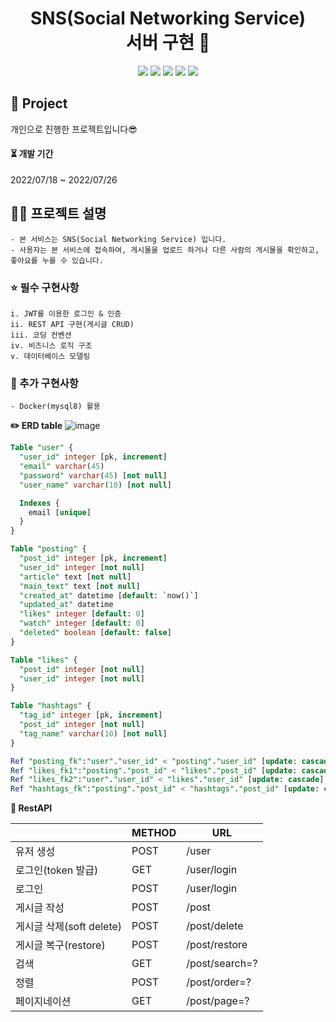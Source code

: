 <div align="center">

# SNS(Social Networking Service) <br/> 서버 구현 💌

<p>
  <img src="https://img.shields.io/badge/Node.js-339933?style=flat&logo=Node.js&logoColor=white"/>
  <img src="https://img.shields.io/badge/Express-000000?style=flat&logo=Express&logoColor=white"/>
  <img src="https://img.shields.io/badge/Docker-2496ED?style=flat&logo=Docker&logoColor=white"/>
  <img src="https://img.shields.io/badge/MySQL-4479A1?style=flat&logo=MySQL&logoColor=white"/>
  <img src="https://img.shields.io/badge/Redis-DC382D?style=flat&logo=Redis&logoColor=white"/>
</p>

</div>

## 📒 Project

개인으로 진행한 프로젝트입니다😎

  <h4> ⏳  개발 기간  </h4> 
  2022/07/18  ~ 2022/07/26
<br/>

## ✍🏻 프로젝트 설명

```
- 본 서비스는 SNS(Social Networking Service) 입니다.
- 사용자는 본 서비스에 접속하여, 게시물을 업로드 하거나 다른 사람의 게시물을 확인하고, 좋아요를 누를 수 있습니다.
```

### ⭐ 필수 구현사항

```
i. JWT를 이용한 로그인 & 인증
ii. REST API 구현(게시글 CRUD)
iii. 코딩 컨벤션
iv. 비즈니스 로직 구조
v. 데이터베이스 모델링
```

### 🌙 추가 구현사항

```
- Docker(mysql8) 활용
```

<b>✏️ ERD table</b>
![image](https://user-images.githubusercontent.com/22606199/180918915-2d53a1db-6df2-43d0-9913-c45afebb8440.png)

```sql
Table "user" {
  "user_id" integer [pk, increment]
  "email" varchar(45)
  "password" varchar(45) [not null]
  "user_name" varchar(10) [not null]

  Indexes {
    email [unique]
  }
}

Table "posting" {
  "post_id" integer [pk, increment]
  "user_id" integer [not null]
  "article" text [not null]
  "main_text" text [not null]
  "created_at" datetime [default: `now()`]
  "updated_at" datetime
  "likes" integer [default: 0]
  "watch" integer [default: 0]
  "deleted" boolean [default: false]
}

Table "likes" {
  "post_id" integer [not null]
  "user_id" integer [not null]
}

Table "hashtags" {
  "tag_id" integer [pk, increment]
  "post_id" integer [not null]
  "tag_name" varchar(10) [not null]
}

Ref "posting_fk":"user"."user_id" < "posting"."user_id" [update: cascade]
Ref "likes_fk1":"posting"."post_id" < "likes"."post_id" [update: cascade]
Ref "likes_fk2":"user"."user_id" < "likes"."user_id" [update: cascade]
Ref "hashtags_fk":"posting"."post_id" < "hashtags"."post_id" [update: cascade]
```

<b> 🍉 RestAPI</b>

|                          | METHOD | URL            |
| ------------------------ | ------ | -------------- |
| 유저 생성                | POST   | /user          |
| 로그인(token 발급)       | GET    | /user/login    |
| 로그인                   | POST   | /user/login    |
| 게시글 작성              | POST   | /post          |
| 게시글 삭제(soft delete) | POST   | /post/delete   |
| 게시글 복구(restore)     | POST   | /post/restore  |
| 검색                     | GET    | /post/search=? |
| 정렬                     | POST   | /post/order=?  |
| 페이지네이션             | GET    | /post/page=?   |
